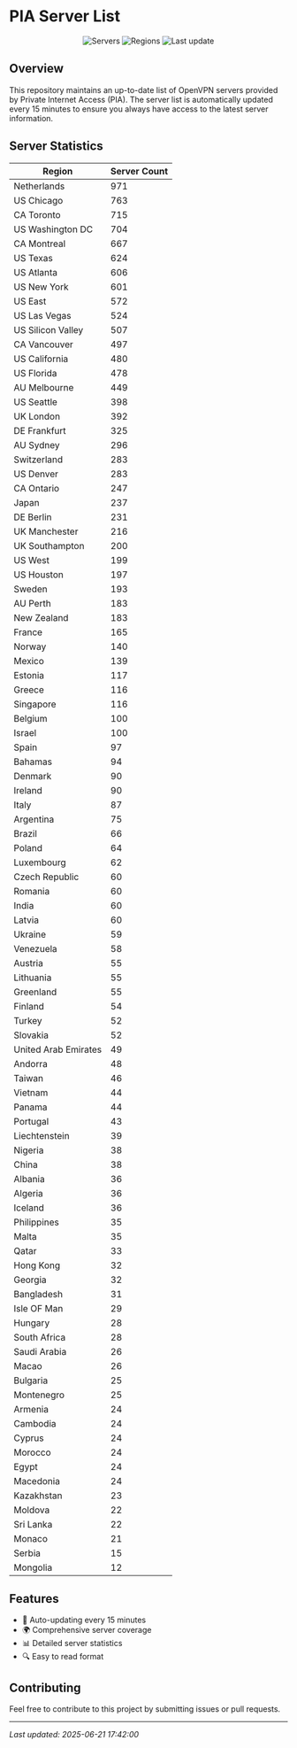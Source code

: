 # PIA Server List

<div align="center">

![Servers](https://img.shields.io/badge/servers-16,760-blue)
![Regions](https://img.shields.io/badge/regions-97-blue)
![Last update](https://img.shields.io/badge/Last_Updated-June_21_2025_12:42_EST-blue)

</div>

## Overview
This repository maintains an up-to-date list of OpenVPN servers provided by Private Internet Access (PIA). The server list is automatically updated every 15 minutes to ensure you always have access to the latest server information.

## Server Statistics
| Region | Server Count |
|--------|--------------|
| Netherlands                    | 971          |
| US Chicago                     | 763          |
| CA Toronto                     | 715          |
| US Washington DC               | 704          |
| CA Montreal                    | 667          |
| US Texas                       | 624          |
| US Atlanta                     | 606          |
| US New York                    | 601          |
| US East                        | 572          |
| US Las Vegas                   | 524          |
| US Silicon Valley              | 507          |
| CA Vancouver                   | 497          |
| US California                  | 480          |
| US Florida                     | 478          |
| AU Melbourne                   | 449          |
| US Seattle                     | 398          |
| UK London                      | 392          |
| DE Frankfurt                   | 325          |
| AU Sydney                      | 296          |
| Switzerland                    | 283          |
| US Denver                      | 283          |
| CA Ontario                     | 247          |
| Japan                          | 237          |
| DE Berlin                      | 231          |
| UK Manchester                  | 216          |
| UK Southampton                 | 200          |
| US West                        | 199          |
| US Houston                     | 197          |
| Sweden                         | 193          |
| AU Perth                       | 183          |
| New Zealand                    | 183          |
| France                         | 165          |
| Norway                         | 140          |
| Mexico                         | 139          |
| Estonia                        | 117          |
| Greece                         | 116          |
| Singapore                      | 116          |
| Belgium                        | 100          |
| Israel                         | 100          |
| Spain                          | 97           |
| Bahamas                        | 94           |
| Denmark                        | 90           |
| Ireland                        | 90           |
| Italy                          | 87           |
| Argentina                      | 75           |
| Brazil                         | 66           |
| Poland                         | 64           |
| Luxembourg                     | 62           |
| Czech Republic                 | 60           |
| Romania                        | 60           |
| India                          | 60           |
| Latvia                         | 60           |
| Ukraine                        | 59           |
| Venezuela                      | 58           |
| Austria                        | 55           |
| Lithuania                      | 55           |
| Greenland                      | 55           |
| Finland                        | 54           |
| Turkey                         | 52           |
| Slovakia                       | 52           |
| United Arab Emirates           | 49           |
| Andorra                        | 48           |
| Taiwan                         | 46           |
| Vietnam                        | 44           |
| Panama                         | 44           |
| Portugal                       | 43           |
| Liechtenstein                  | 39           |
| Nigeria                        | 38           |
| China                          | 38           |
| Albania                        | 36           |
| Algeria                        | 36           |
| Iceland                        | 36           |
| Philippines                    | 35           |
| Malta                          | 35           |
| Qatar                          | 33           |
| Hong Kong                      | 32           |
| Georgia                        | 32           |
| Bangladesh                     | 31           |
| Isle OF Man                    | 29           |
| Hungary                        | 28           |
| South Africa                   | 28           |
| Saudi Arabia                   | 26           |
| Macao                          | 26           |
| Bulgaria                       | 25           |
| Montenegro                     | 25           |
| Armenia                        | 24           |
| Cambodia                       | 24           |
| Cyprus                         | 24           |
| Morocco                        | 24           |
| Egypt                          | 24           |
| Macedonia                      | 24           |
| Kazakhstan                     | 23           |
| Moldova                        | 22           |
| Sri Lanka                      | 22           |
| Monaco                         | 21           |
| Serbia                         | 15           |
| Mongolia                       | 12           |

## Features
- 🔄 Auto-updating every 15 minutes
- 🌍 Comprehensive server coverage
- 📊 Detailed server statistics
- 🔍 Easy to read format

## Contributing
Feel free to contribute to this project by submitting issues or pull requests.

---
*Last updated: 2025-06-21 17:42:00*